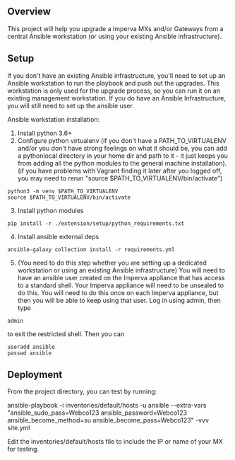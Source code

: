 ## Overview
This project will help you upgrade a Imperva MXs and/or Gateways from a central Ansible workstation (or using your existing Ansible infrastructure).

## Setup
If you don't have an existing Ansible infrastructure, you'll need to set up an Ansible workstation to run the playbook and push out the upgrades.  This workstation is only used for the upgrade process, so you can run it on an existing management workstation.  If you do have an Ansible Infrastructure, you will still need to set up the ansible user.  

Ansible workstation installation:
1. Install python 3.6+
2. Configure python virtualenv (if you don't have a PATH_TO_VIRTUALENV and/or you don't have strong feelings on what it should be, you can add a pythonlocal directory in your home dir and path to it - it just keeps you from adding all the python modules to the general machine installation).  (if you have problems with Vagrant finding it later after you logged off, you may need to rerun "source $PATH_TO_VIRTUALENV/bin/activate")
```
python3 -m venv $PATH_TO_VIRTUALENV
source $PATH_TO_VIRTUALENV/bin/activate
```
3. Install python modules
```
pip install -r ./extension/setup/python_requirements.txt
```
4. Install ansible external deps
```
ansible-galaxy collection install -r requirements.yml
```
5. (You need to do this step whether you are setting up a dedicated workstation or using an existing Ansible infrastructure) You will need to have an ansible user created on the Imperva appliance that has access to a standard shell.  Your Imperva appliance will need to be unsealed to do this.  You will need to do this once on each Imperva appliance, but then you will be able to keep using that user.  Log in using admin, then type
```
admin
```
to exit the restricted shell.  Then you can 
```
useradd ansible
passwd ansible
```


## Deployment

From the project directory, you can test by running:

ansible-playbook -i inventories/default/hosts -u ansible --extra-vars "ansible_sudo_pass=Webco123 ansible_password=Webco123 ansible_become_method=su ansible_become_pass=Webco123" -vvv site.yml

Edit the inventories/default/hosts file to include the IP or name of your MX for testing.
